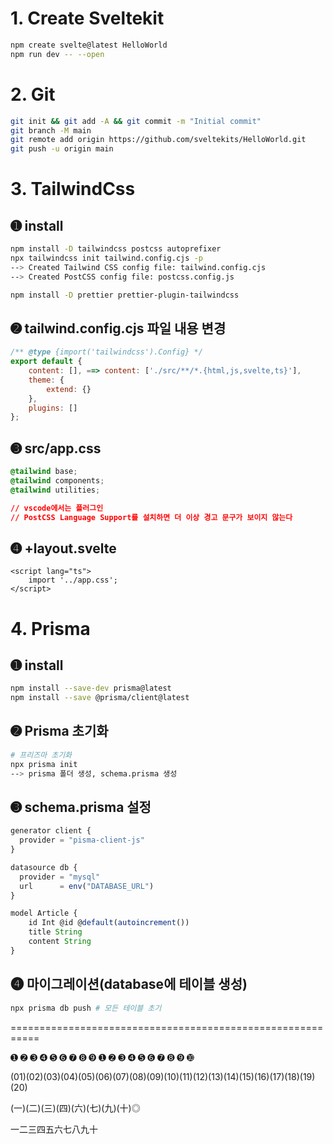 # 1. Create Sveltekit

```bash
npm create svelte@latest HelloWorld
npm run dev -- --open
```

# 2. Git

```bash
git init && git add -A && git commit -m "Initial commit"
git branch -M main
git remote add origin https://github.com/sveltekits/HelloWorld.git
git push -u origin main
```

# 3. TailwindCss

## ➊ install

```bash
npm install -D tailwindcss postcss autoprefixer
npx tailwindcss init tailwind.config.cjs -p
--> Created Tailwind CSS config file: tailwind.config.cjs
--> Created PostCSS config file: postcss.config.js

npm install -D prettier prettier-plugin-tailwindcss
```

## ➋ tailwind.config.cjs 파일 내용 변경

```javascript
/** @type {import('tailwindcss').Config} */
export default {
    content: [], ==> content: ['./src/**/*.{html,js,svelte,ts}'],
    theme: {
        extend: {}
    },
    plugins: []
};
```

## ➌ src/app.css

```css
@tailwind base;
@tailwind components;
@tailwind utilities;

// vscode에서는 플러그인
// PostCSS Language Support를 설치하면 더 이상 경고 문구가 보이지 않는다
```

## ➍ +layout.svelte

```javas
<script lang="ts">
    import '../app.css';
</script>
```

# 4. Prisma

## ➊ install

```bash
npm install --save-dev prisma@latest
npm install --save @prisma/client@latest
```

## ➋ Prisma 초기화

```bash
# 프리즈마 초기화
npx prisma init
--> prisma 폴더 생성, schema.prisma 생성
```

## ➌ schema.prisma 설정

```javascript
generator client {
  provider = "pisma-client-js"
}

datasource db {
  provider = "mysql"
  url      = env("DATABASE_URL")
}

model Article {
    id Int @id @default(autoincrement())
    title String
    content String
}
```

## ➍ 마이그레이션(database에 테이블 생성)

```bash
npx prisma db push # 모든 테이블 초기
```

===========================================================

➊ ➋ ➌ ➍ ➎ ➏ ➐ ➑ ➒ ➊ ➋ ➌ ➍ ➎ ➏ ➐ ➑ ➒ ➓

(01)(02)(03)(04)(05)(06)(07)(08)(09)(10)(11)(12)(13)(14)(15)(16)(17)(18)(19)(20)

(一)(二)(三)(四)(六)(七)(九)(十)◎

一二三四五六七八九十
